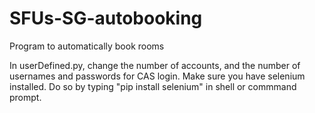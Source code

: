 # SFUs-SG-autobooking
Program to automatically book rooms

In userDefined.py, change the number of accounts, and the number of usernames and passwords for CAS login.
Make sure you have selenium installed. Do so by typing "pip install selenium" in shell or commmand prompt.


